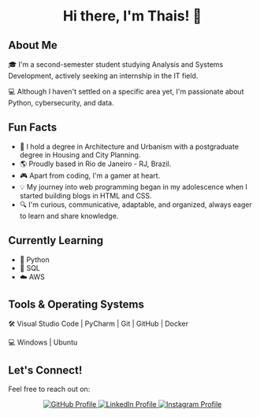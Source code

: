 <!-- Header -->
<h1 align="center">Hi there, I'm Thais! 👋</h1>

<!-- About Me Section -->
<h2>About Me</h2>
<p>🎓 I'm a second-semester student studying Analysis and Systems Development, actively seeking an internship in the IT field.</p>
<p>💻 Although I haven't settled on a specific area yet, I'm passionate about Python, cybersecurity, and data.</p>

<!-- Fun Facts Section -->
<h2>Fun Facts</h2>
<ul>
  <li>🏢 I hold a degree in Architecture and Urbanism with a postgraduate degree in Housing and City Planning.</li>
  <li>🌎 Proudly based in Rio de Janeiro - RJ, Brazil.</li>
  <li>🎮 Apart from coding, I'm a gamer at heart.</li>
  <li>💡 My journey into web programming began in my adolescence when I started building blogs in HTML and CSS.</li>
  <li>🔍 I'm curious, communicative, adaptable, and organized, always eager to learn and share knowledge.</li>
</ul>

<!-- Currently Learning Section -->
<h2>Currently Learning</h2>
<ul>
  <li>🐍 Python</li>
  <li>💾 SQL</li>
  <li>☁️ AWS</li>
</ul>

<!-- Tools & OS Section -->
<h2>Tools & Operating Systems</h2>
<p>🛠️ Visual Studio Code | PyCharm | Git | GitHub | Docker</p>
<p>💻 Windows | Ubuntu</p>

<!-- Let's Connect Section -->
<h2>Let's Connect!</h2>
<p>Feel free to reach out on:</p>
<div align="center">
  <a href="https://github.com/thaissantanna">
    <img src="https://img.shields.io/badge/GitHub-Profile-informational?style=flat&logo=github&logoColor=white&color=2bbc8a" alt="GitHub Profile">
  </a>
  <a href="https://www.linkedin.com/in/thaissantanna/">
    <img src="https://img.shields.io/badge/LinkedIn-Profile-informational?style=flat&logo=linkedin&logoColor=white&color=0A66C2" alt="LinkedIn Profile">
  </a>
  <a href="https://www.instagram.com/athaissantanna/">
    <img src="https://img.shields.io/badge/Instagram-Profile-informational?style=flat&logo=instagram&logoColor=white&color=E4405F" alt="Instagram Profile">
  </a>
</div>

